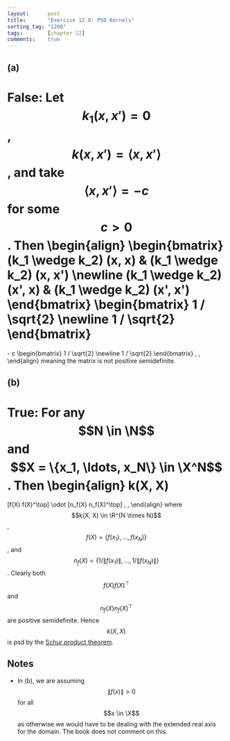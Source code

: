 ```yaml
---
layout:      post
title:       "Exercise 12.8: PSD Kernels"
sorting_tag: "1208"
tags:        [chapter 12]
comments:    true
---
```


## (a)

__False:__ Let $$k_1(x, x') = 0$$, $$k(x, x') = \langle x, x' \rangle$$, and
take $$\langle x, x' \rangle = - c$$ for some $$c > 0$$. Then
\begin{align}
  \begin{bmatrix}
    (k\_1 \wedge k\_2) (x, x) & (k\_1 \wedge k\_2) (x, x')
    \newline
    (k\_1 \wedge k\_2) (x', x) & (k\_1 \wedge k\_2) (x', x')
  \end{bmatrix}
  \begin{bmatrix}
    1 / \sqrt{2}
    \newline
    1 / \sqrt{2}
  \end{bmatrix}
  =
  \- c
  \begin{bmatrix}
    1 / \sqrt{2}
    \newline
    1 / \sqrt{2}
  \end{bmatrix}
  \, ,
\end{align}
meaning the matrix is not positive semidefinite.


## (b)

__True:__ For any $$N \in \N$$ and $$X = \{x_1, \ldots, x_N\} \in \X^N$$. Then
\begin{align}
  k(X, X)
  =
  [f(X) f(X)^\top]
  \odot
  [n_f(X) n_f(X)^\top]
  \, ,
\end{align}
where $$k(X, X) \in \R^{N \times N}$$, $$f(X) = \{ f(x_1), \ldots , f(x_N) \}$$,
and $$n_f(X) = \{ 1 / \| f(x_1) \| , \ldots , 1 / \| f(x_N) \| \}$$. Clearly
both $$f(X) f(X)^\top$$ and $$n_f(X) n_f(X)^\top$$ are positive semidefinite.
Hence $$k(X, X)$$ is psd by the
[Schur product theorem](https://en.wikipedia.org/wiki/Schur_product_theorem).


## Notes

* In (b), we are assuming $$\| f(x) \| > 0$$ for all $$x \in \X$$ as otherwise
we would have to be dealing with the extended real axis for the domain. The book
does not comment on this.

